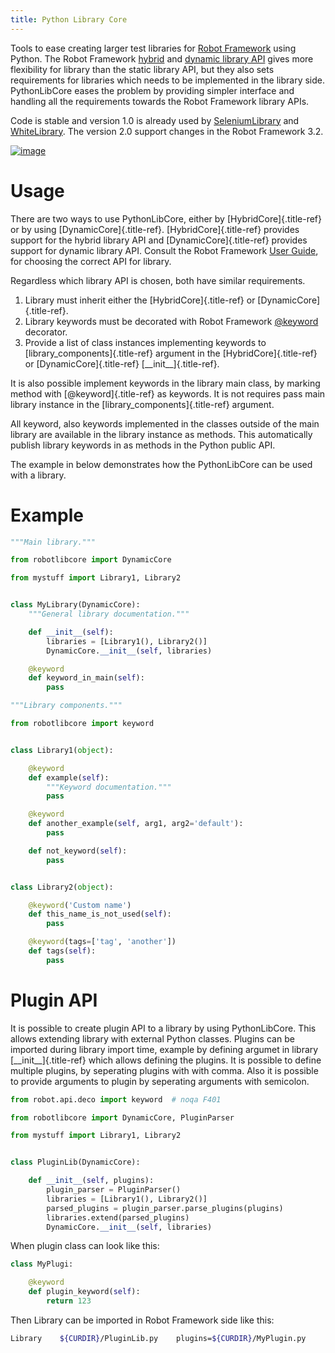 ```yaml
---
title: Python Library Core
---
```


Tools to ease creating larger test libraries for [Robot
Framework](http://robotframework.org) using Python. The Robot Framework
[hybrid](https://robotframework.org/robotframework/latest/RobotFrameworkUserGuide.html#hybrid-library-api)
and [dynamic library
API](https://robotframework.org/robotframework/latest/RobotFrameworkUserGuide.html#dynamic-library-api)
gives more flexibility for library than the static library API, but they
also sets requirements for libraries which needs to be implemented in
the library side. PythonLibCore eases the problem by providing simpler
interface and handling all the requirements towards the Robot Framework
library APIs.

Code is stable and version 1.0 is already used by
[SeleniumLibrary](https://github.com/robotframework/SeleniumLibrary/)
and
[WhiteLibrary](https://pypi.org/project/robotframework-whitelibrary/).
The version 2.0 support changes in the Robot Framework 3.2.

[![image](https://github.com/robotframework/PythonLibCore/workflows/CI/badge.svg?branch=master)](https://github.com/robotframework/PythonLibCore)

# Usage

There are two ways to use PythonLibCore, either by
[HybridCore]{.title-ref} or by using [DynamicCore]{.title-ref}.
[HybridCore]{.title-ref} provides support for the hybrid library API and
[DynamicCore]{.title-ref} provides support for dynamic library API.
Consult the Robot Framework [User
Guide](https://robotframework.org/robotframework/latest/RobotFrameworkUserGuide.html#creating-test-libraries),
for choosing the correct API for library.

Regardless which library API is chosen, both have similar requirements.

1)  Library must inherit either the [HybridCore]{.title-ref} or
    [DynamicCore]{.title-ref}.
2)  Library keywords must be decorated with Robot Framework
    [\@keyword](https://github.com/robotframework/robotframework/blob/master/src/robot/api/deco.py)
    decorator.
3)  Provide a list of class instances implementing keywords to
    [library_components]{.title-ref} argument in the
    [HybridCore]{.title-ref} or [DynamicCore]{.title-ref}
    [\_\_init\_\_]{.title-ref}.

It is also possible implement keywords in the library main class, by
marking method with [\@keyword]{.title-ref} as keywords. It is not
requires pass main library instance in the
[library_components]{.title-ref} argument.

All keyword, also keywords implemented in the classes outside of the
main library are available in the library instance as methods. This
automatically publish library keywords in as methods in the Python
public API.

The example in below demonstrates how the PythonLibCore can be used with
a library.

# Example

``` python
"""Main library."""

from robotlibcore import DynamicCore

from mystuff import Library1, Library2


class MyLibrary(DynamicCore):
    """General library documentation."""

    def __init__(self):
        libraries = [Library1(), Library2()]
        DynamicCore.__init__(self, libraries)

    @keyword
    def keyword_in_main(self):
        pass
```

``` python
"""Library components."""

from robotlibcore import keyword


class Library1(object):

    @keyword
    def example(self):
        """Keyword documentation."""
        pass

    @keyword
    def another_example(self, arg1, arg2='default'):
        pass

    def not_keyword(self):
        pass


class Library2(object):

    @keyword('Custom name')
    def this_name_is_not_used(self):
        pass

    @keyword(tags=['tag', 'another'])
    def tags(self):
        pass
```

# Plugin API

It is possible to create plugin API to a library by using PythonLibCore.
This allows extending library with external Python classes. Plugins can
be imported during library import time, example by defining argumet in
library [\_\_init\_\_]{.title-ref} which allows defining the plugins. It
is possible to define multiple plugins, by seperating plugins with with
comma. Also it is possible to provide arguments to plugin by seperating
arguments with semicolon.

``` python
from robot.api.deco import keyword  # noqa F401

from robotlibcore import DynamicCore, PluginParser

from mystuff import Library1, Library2


class PluginLib(DynamicCore):

    def __init__(self, plugins):
        plugin_parser = PluginParser()
        libraries = [Library1(), Library2()]
        parsed_plugins = plugin_parser.parse_plugins(plugins)
        libraries.extend(parsed_plugins)
        DynamicCore.__init__(self, libraries)
```

When plugin class can look like this:

``` python
class MyPlugi:

    @keyword
    def plugin_keyword(self):
        return 123
```

Then Library can be imported in Robot Framework side like this:

``` bash
Library    ${CURDIR}/PluginLib.py    plugins=${CURDIR}/MyPlugin.py
```
